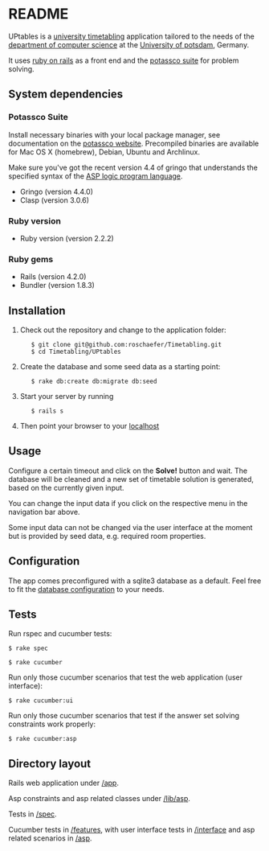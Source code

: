 # README

UPtables is a [university timetabling](http://www.cs.uni-potsdam.de/wv/pdfformat/basotainsc13a.pdf) application tailored to the needs of the [department of computer science](http://www.cs.uni-potsdam.de/) at the [University of potsdam](https://www.uni-potsdam.de/en/), Germany.

It uses [ruby on rails](http://rubyonrails.org/) as a front end and the [potassco suite](http://potassco.sourceforge.net/) for problem solving.


## System dependencies

### Potassco Suite

Install necessary binaries with your local package manager, see documentation on the [potassco website](http://potassco.sourceforge.net/).
Precompiled binaries are available for Mac OS X (homebrew), Debian, Ubuntu and Archlinux.

Make sure you've got the recent version 4.4 of gringo that understands the specified syntax of the [ASP logic program language](https://www.mat.unical.it/aspcomp2013/files/ASP-CORE-2.03b.pdf).

* Gringo (version 4.4.0)
* Clasp (version 3.0.6)

### Ruby version

* Ruby version (version 2.2.2)

### Ruby gems

* Rails (version 4.2.0)
* Bundler (version 1.8.3)


## Installation

1. Check out the repository and change to the application folder:

          $ git clone git@github.com:roschaefer/Timetabling.git
          $ cd Timetabling/UPtables

2. Create the database and some seed data as a starting point:

          $ rake db:create db:migrate db:seed

3. Start your server by running

          $ rails s

4. Then point your browser to your [localhost](http://localhost:3000/)

## Usage

Configure a certain timeout and click on the **Solve!** button and wait. The database will be cleaned and a new set of timetable solution is generated, based on the currently given input.

You can change the input data if you click on the respective menu in the navigation bar above.

Some input data can not be changed via the user interface at the moment but is provided by seed data, e.g. required room properties.


## Configuration

The app comes preconfigured with a sqlite3 database as a default. Feel free to fit the [database configuration](config/database.yml) to your needs.


## Tests
Run rspec and cucumber tests:

```shell
$ rake spec
```

```shell
$ rake cucumber
```

Run only those cucumber scenarios that test the web application (user interface):
```
$ rake cucumber:ui
```

Run only those cucumber scenarios that test if the answer set solving constraints work properly:
```
$ rake cucumber:asp
```


## Directory layout

Rails web application under [/app](app).

Asp constraints and asp related classes under [/lib/asp](lib/asp).

Tests in [/spec](spec).

Cucumber tests in [/features](features), with user interface tests in [/interface](features/interface) and asp related scenarios in [/asp](features/asp).



